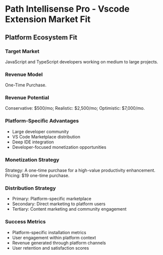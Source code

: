 # Path Intellisense Pro - Vscode Extension Market Fit

## Platform Ecosystem Fit

### Target Market
JavaScript and TypeScript developers working on medium to large projects.

### Revenue Model
One-Time Purchase.

### Revenue Potential
Conservative: $500/mo; Realistic: $2,500/mo; Optimistic: $7,000/mo.

### Platform-Specific Advantages
- Large developer community
- VS Code Marketplace distribution
- Deep IDE integration
- Developer-focused monetization opportunities

### Monetization Strategy
Strategy: A one-time purchase for a high-value productivity enhancement. Pricing: $19 one-time purchase.

### Distribution Strategy
- Primary: Platform-specific marketplace
- Secondary: Direct marketing to platform users
- Tertiary: Content marketing and community engagement

### Success Metrics
- Platform-specific installation metrics
- User engagement within platform context
- Revenue generated through platform channels
- User retention and satisfaction scores
